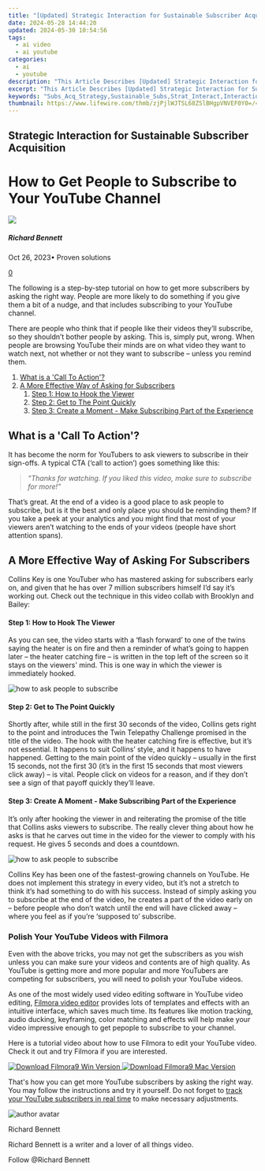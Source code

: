 ```yaml
---
title: "[Updated] Strategic Interaction for Sustainable Subscriber Acquisition"
date: 2024-05-28 14:44:20
updated: 2024-05-30 10:54:56
tags:
  - ai video
  - ai youtube
categories:
  - ai
  - youtube
description: "This Article Describes [Updated] Strategic Interaction for Sustainable Subscriber Acquisition"
excerpt: "This Article Describes [Updated] Strategic Interaction for Sustainable Subscriber Acquisition"
keywords: "Subs_Acq_Strategy,Sustainable_Subs,Strat_Interact,Interaction_Sustain,Acq_Strategies,Sustainability_Growth,Eco_Subscribers"
thumbnail: https://www.lifewire.com/thmb/zjPjlWJTSL68ZSlBHgpVNVEF0Y0=/400x300/filters:no_upscale():max_bytes(150000):strip_icc():format(webp)/free-disk-partition-software-tools-2624950-fad3ccc557d34ed89d53eff7538f5fdb.png
---
```


## Strategic Interaction for Sustainable Subscriber Acquisition

# How to Get People to Subscribe to Your YouTube Channel

![](https://images.wondershare.com/filmora/article-images/richard-bennett.jpg)

##### Richard Bennett

 Oct 26, 2023• Proven solutions

[0](#commentsBoxSeoTemplate)

The following is a step-by-step tutorial on how to get more subscribers by asking the right way. People are more likely to do something if you give them a bit of a nudge, and that includes subscribing to your YouTube channel.

There are people who think that if people like their videos they’ll subscribe, so they shouldn’t bother people by asking. This is, simply put, wrong. When people are browsing YouTube their minds are on what video they want to watch next, not whether or not they want to subscribe – unless you remind them.

1. [What is a 'Call To Action'?](#cta)
2. [A More Effective Way of Asking for Subscribers](#betterway)  
   1. [Step 1: How to Hook the Viewer](#hook)  
   2. [Step 2: Get to The Point Quickly](#point)  
   3. [Step 3: Create a Moment - Make Subscribing Part of the Experience](#moment)

## What is a 'Call To Action'?

It has become the norm for YouTubers to ask viewers to subscribe in their sign-offs. A typical CTA (‘call to action’) goes something like this:

> _“Thanks for watching. If you liked this video, make sure to subscribe for more!”_

That’s great. At the end of a video is a good place to ask people to subscribe, but is it the best and only place you should be reminding them? If you take a peek at your analytics and you might find that most of your viewers aren’t watching to the ends of your videos (people have short attention spans).

## A More Effective Way of Asking For Subscribers

Collins Key is one YouTuber who has mastered asking for subscribers early on, and given that he has over 7 million subscribers himself I’d say it’s working out. Check out the technique in this video collab with Brooklyn and Bailey:

#### Step 1: How to Hook The Viewer

As you can see, the video starts with a ‘flash forward’ to one of the twins saying the heater is on fire and then a reminder of what’s going to happen later – the heater catching fire – is written in the top left of the screen so it stays on the viewers' mind. This is one way in which the viewer is immediately hooked.

![ how to ask people to subscribe](https://images.wondershare.com/filmora/article-images/ask-people-to-subscribe-by-hook.jpg)

#### Step 2: Get to The Point Quickly

Shortly after, while still in the first 30 seconds of the video, Collins gets right to the point and introduces the Twin Telepathy Challenge promised in the title of the video. The hook with the heater catching fire is effective, but it’s not essential. It happens to suit Collins’ style, and it happens to have happened. Getting to the main point of the video quickly – usually in the first 15 seconds, not the first 30 (it’s in the first 15 seconds that most viewers click away) – is vital. People click on videos for a reason, and if they don’t see a sign of that payoff quickly they’ll leave.

#### Step 3: Create A Moment - Make Subscribing Part of the Experience

It’s only after hooking the viewer in and reiterating the promise of the title that Collins asks viewers to subscribe. The really clever thing about how he asks is that he carves out time in the video for the viewer to comply with his request. He gives 5 seconds and does a countdown.

![ how to ask people to subscribe](https://images.wondershare.com/filmora/article-images/ask-people-to-subscribe-in-perfect-moment.jpg)

Collins Key has been one of the fastest-growing channels on YouTube. He does not implement this strategy in every video, but it’s not a stretch to think it’s had something to do with his success. Instead of simply asking you to subscribe at the end of the video, he creates a part of the video early on – before people who don’t watch until the end will have clicked away – where you feel as if you’re ‘supposed to’ subscribe.

### Polish Your YouTube Videos with Filmora

Even with the above tricks, you may not get the subscribers as you wish unless you can make sure your videos and contents are of high quality. As YouTube is getting more and more popular and more YouTubers are competing for subscribers, you will need to polish your YouTube videos.

As one of the most widely used video editing software in YouTube video editing, [Filmora video editor](https://tools.techidaily.com/wondershare/filmora/download/) provides lots of templates and effects with an intuitive interface, which saves much time. Its features like motion tracking, audio ducking, keyframing, color matching and effects will help make your video impressive enough to get pepople to subscribe to your channel.

Here is a tutorial video about how to use Filmora to edit your YouTube video. Check it out and try Filmora if you are interested.

[![Download Filmora9 Win Version](https://images.wondershare.com/filmora/guide/download-btn-win.jpg) ](https://tools.techidaily.com/wondershare/filmora/download/) [![Download Filmora9 Mac Version](https://images.wondershare.com/filmora/guide/download-btn-mac.jpg) ](https://tools.techidaily.com/wondershare/filmora/download/)

That's how you can get more YouTube subscribers by asking the right way. You may follow the instructions and try it yourself. Do not forget to [track your YouTube subscribers in real time](https://tools.techidaily.com/wondershare/filmora/download/) to make necessary adjustments.

![author avatar](https://images.wondershare.com/filmora/article-images/richard-bennett.jpg)

Richard Bennett

Richard Bennett is a writer and a lover of all things video.

Follow @Richard Bennett
